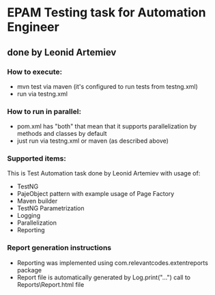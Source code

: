 # EPAM Testing task for Automation Engineer

## done by Leonid Artemiev

### How to execute:
* mvn test via maven (it's configured to run tests from testng.xml)
* run via testng.xml

### How to run in parallel:
* pom.xml has "<parallel>both</parallel>" that mean that it supports parallelization by methods and classes by default
* just run via testng.xml or maven (as described above)

### Supported items:
This is Test Automation task done by Leonid Artemiev with usage of: 
* TestNG
* PajeObject pattern with example usage of Page Factory
* Maven builder
* TestNG Parametrization
* Logging
* Parallelization
* Reporting

### Report generation instructions
* Reporting was implemented using com.relevantcodes.extentreports package
* Report file is automatically generated by Log.print("...") call to Reports\Report.html file